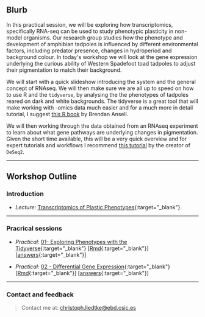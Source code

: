 ## Blurb

In this practical session, we will be exploring how transcriptomics, specifically RNA-seq can be used to study phenotypic plasticity in non-model organisms. Our research group studies how the phenotype and development of amphibian tadpoles is influenced by different environmental factors, including predator presence, changes in hydroperiod and background colour. In today's workshop we will look at the gene expression underlying the curious ability of Western Spadefoot toad tadpoles to adjust their pigmentation to match their background.

We will start with a quick slideshow introducing the system and the general concept of RNAseq. We will then make sure we are all up to speed on how to use R and the `tidyverse`, by analysing the the phenotypes of tadpoles reared on dark and white backgrounds. The tidyverse is a great tool that will make working with -omics data much easier and for a much more in detail tutorial, I suggest [this R book](https://bookdown.org/ansellbr/WEHI_tidyR_course_book/) by Brendan Ansell.


We will then working through the data obtained from an RNAseq experiment to learn about what gene pathways are underlying changes in pigmentation. Given the short time available, this will be a very quick overview and for expert tutorials and workflows I recommend [this tutorial](http://bioconductor.org/packages/devel/bioc/vignettes/DESeq2/inst/doc/DESeq2.html) by the creator of `DeSeq2`.  



---
## Workshop Outline

### Introduction
* _Lecture:_  [Transcriptomics of Plastic Phenotypes](./lectures/pigmentation_plasticity/index.html){:target="_blank"}.

---
### Pracrical sessions

* _Practical:_ [01- Exploring Phenotypes with the Tidyverse](./exercises/01_tidyverse.html){:target="_blank"} [[Rmd](./exercises/01_tidyverse.Rmd){:target="_blank"}] [[answers](./exercises/answers/01_tidyverse.html){:target="_blank"}]

* _Practical:_ [02 - Differential Gene Expression](./exercises/02_deg.html){:target="_blank"} [[Rmd](./exercises/02_deg.Rmd){:target="_blank"}] [[answers](./exercises/answers/02_deg.html){:target="_blank"}] 


---
### Contact and feedback

> Contact me at: christoph.liedtke@ebd.csic.es
